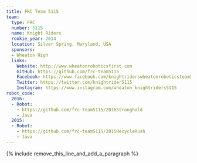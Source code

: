 ```yaml
---
title: FRC Team 5115
team:
  type: FRC
  number: 5115
  name: Knight Riders
  rookie_year: 2014
  location: Silver Spring, Maryland, USA
  sponsors:
  - Wheaton High
  links:
    Website: http://www.wheatonroboticsfirst.com
    GitHub: https://github.com/frc-team5115
    Facebook: https://www.facebook.com/knightriderswheatonroboticsteam5115
    Twitter: https://twitter.com/knightrider5115
    Instagram: https://www.instagram.com/wheaton_knightriders5115
robot_code:
  2016:
  - Robot:
    - https://github.com/frc-team5115/2016Stronghold
    - Java
  2015:
  - Robot:
    - https://github.com/frc-team5115/2015RecycleRush
    - Java
---
```


{% include remove_this_line_and_add_a_paragraph %}
